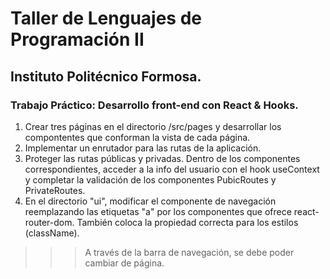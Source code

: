 # Taller de Lenguajes de Programación II

## Instituto Politécnico Formosa.

### Trabajo Práctico: Desarrollo front-end con React & Hooks.

1. Crear tres páginas en el directorio /src/pages y desarrollar los compontentes que conforman la vista de cada página.
2. Implementar un enrutador para las rutas de la aplicación.
3. Proteger las rutas públicas y privadas. Dentro de los componentes correspondientes, acceder a la info del usuario con el hook useContext y completar la validación de los componentes PubicRoutes y PrivateRoutes.
4. En el directorio "ui", modificar el componente de navegación reemplazando las etiquetas "a" por los componentes que ofrece react-router-dom. También coloca la propiedad correcta para los estilos (className).

>>> A través de la barra de navegación, se debe poder cambiar de página.

